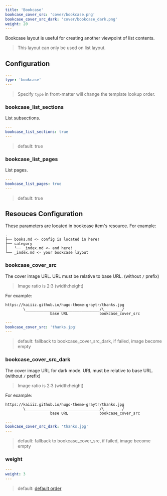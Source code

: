 ```yaml
---
title: 'Bookcase'
bookcase_cover_src: 'cover/bookcase.png'
bookcase_cover_src_dark: 'cover/bookcase_dark.png'
weight: 20
---
```


Bookcase layout is useful for creating another viewpoint of list contents.

> This layout can only be used on list layout.

## Configuration

```yaml
---
type: 'bookcase'
---
```

> Specify `type` in front-matter will change the template lookup order.

### bookcase_list_sections

List subsections.

```yaml
---
bookcase_list_sections: true
---
```

> default: true

### bookcase_list_pages

List pages.

```yaml
---
bookcase_list_pages: true
---
```

> default: true

## Resouces Configuration

These parameters are located in bookcase item's resource. For example:

```
.
├── books.md <- config is located in here!
├── category
│   └── _index.md <- and here!
└── _index.md <- your bookcase layout
```

### bookcase_cover_src

The cover image URL. URL must be relative to base URL. (without `/` prefix)

> Image ratio is 2:3 (width:height)

For example:

```
https://kaiiiz.github.io/hugo-theme-graytr/thanks.jpg
        \_________________________________/\________/
                    base URL              bookcase_cover_src
```

```yaml
---
bookcase_cover_src: 'thanks.jpg'
---
```

> default: fallback to bookcase_cover_src_dark, if failed, image become empty

### bookcase_cover_src_dark

The cover image URL for dark mode. URL must be relative to base URL. (without `/` prefix)

> Image ratio is 2:3 (width:height)

For example:

```
https://kaiiiz.github.io/hugo-theme-graytr/thanks.jpg
        \_________________________________/\________/
                    base URL              bookcase_cover_src
```

```yaml
---
bookcase_cover_src_dark: 'thanks.jpg'
---
```

> default: fallback to bookcase_cover_src, if failed, image become empty


### weight

```yaml
---
weight: 3
---
```

> default: [default order](https://gohugo.io/templates/lists/#order-content)
